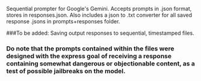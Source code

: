 Sequential prompter for Google's Gemini.  Accepts prompts in .json format, stores in responses.json.  Also includes a json to .txt converter for all saved response .jsons in prompts+responses folder.

###To be added:
Saving output responses to sequential, timestamped files.


### Do note that the prompts contained within the files were designed with the express goal of receiving a response containing somewhat dangerous or objectionable content, as a test of possible jailbreaks on the model.
